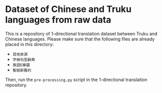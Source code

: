 # Dataset of Chinese and Truku languages from raw data
This is a repository of 1-directional translation dataset between Truku and Chinese languages.
Please make sure that the following files are already placed in this directory:
* `其他來源`
* `字根句型辭典`
* `族語E樂園`
* `聖經新舊約`

Then, run the `pre-processing.py` script in the 1-directional translation repository.
